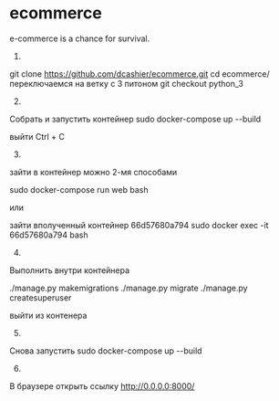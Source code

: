 # ecommerce
e-commerce is a chance for survival.

1)
git clone https://github.com/dcashier/ecommerce.git
cd ecommerce/
переключаемся на ветку с 3 питоном
git checkout python_3

2)
Собрать и запустить контейнер
sudo docker-compose up --build

выйти Ctrl + C

3)
зайти в контейнер можно 2-мя способами

sudo docker-compose run web bash

или

зайти вполученный контейнер 66d57680a794
sudo docker exec -it 66d57680a794 bash

4)
Выполнить внутри контейнера

./manage.py makemigrations
./manage.py migrate
./manage.py createsuperuser

выйти из  контенера

5)
Снова запустить
sudo docker-compose up --build

6)
В браузере открыть ссылку
http://0.0.0.0:8000/
